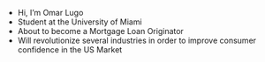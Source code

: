 -  Hi, I’m Omar Lugo
-  Student at the University of Miami
-  About to become a Mortgage Loan Originator
-  Will revolutionize several industries in order to improve consumer confidence in the US Market
